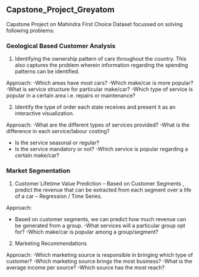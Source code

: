 ## Capstone_Project_Greyatom
Capstone Project on Mahindra First Choice Dataset focussed on solving following problems:

### Geological Based Customer Analysis
1. Identifying the ownership pattern of cars throughout the country. This also captures the
problem wherein information regarding the spending patterns can be identified.

Approach:
-Which areas have most cars?
-Which make/car is more popular?
-What is service structure for particular make/car?
-Which type of service is popular in a certain area i.e. repairs or maintenance?

2. Identify the type of order each state receives and present it as an interactive visualization.

Approach:
-What are the different types of services provided? -What is the difference in each service/labour costing?
- Is the service seasonal or regular?
- Is the service mandatory or not?
-Which service is popular regarding a certain make/car?


### Market Segmentation
1. Customer Lifetime Value Prediction – Based on Customer Segments , predict the revenue
that can be extracted from each segment over a life of a car – Regression / Time Series.

Approach:
- Based on customer segments, we can predict how much revenue can be generated from a group. -What services will a particular group opt for?
-Which make/car is popular among a group/segment?


2. Marketing Recommendations

Approach:
-Which marketing source is responsible in bringing which type of customer? -Which marketing source brings the most business?
-What is the average income per source?
-Which source has the most reach?
